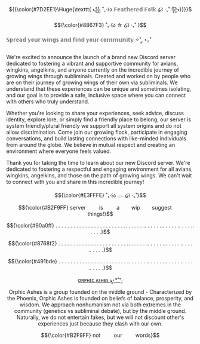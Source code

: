 <p align="center"> ${{\color{#7D2EE1}\Huge{\texttt{ ꧁  ˚₊‧꒰ა  𝔽𝕖𝕒𝕥𝕙𝕖𝕣𝕖𝕕 𝔽𝕠𝕝𝕜  ໒꒱ ‧₊˚ ꧂}}}}$

<p align="center"> $${\color{#8867F3} ˚₊‧꒰ა ☆ ໒꒱ ‧₊˚ }$$





𝕊𝕡𝕣𝕖𝕒𝕕 𝕪𝕠𝕦𝕣 𝕨𝕚𝕟𝕘𝕤 𝕒𝕟𝕕 𝕗𝕚𝕟𝕕 𝕪𝕠𝕦𝕣 𝕔𝕠𝕞𝕞𝕦𝕟𝕚𝕥𝕪 ✧˚ ༘ ⋆｡˚

We're excited to announce the launch of a brand new Discord server dedicated to fostering a vibrant and supportive community for avians, wingkins, angelkins, and anyone currently on the incredible journey of growing wings through subliminals. Created and worked on by people who are on their journey of growing wings of their own via subliminals. We understand that these experiences can be unique and sometimes isolating, and our goal is to provide a safe, inclusive space where you can connect with others who truly understand.

Whether you're looking to share your experiences, seek advice, discuss identity, explore lore, or simply find a friendly place to belong, our server is system friendly/plural friendly we support all system origins and do not allow discrimination. Come join our growing flock, participate in engaging conversations, and build lasting connections with like-minded individuals from around the globe. We believe in mutual respect and creating an environment where everyone feels valued.


Thank you for taking the time to learn about our new Discord server. We're dedicated to fostering a respectful and engaging environment for all avians, wingkins, angelkins, and those on the path of growing wings. We can't wait to connect with you and share in this incredible journey!

<p align="center"> $${\color{#E3FFFE} ˚₊‧꒰ა 𓂋 ໒꒱ ‧₊˚}$$


<p align="center"> $${\color{#B2F9FF}
  server 
      is 
      a    wip    suggest    things!}$$

<p align="center"> $${\color{#90a0ff}
  . . . . . . . . . . . . . . . . . . . . . . . .. . . . .  . .. . . . . ... . . . . .. . . . ..  . . .  .}$$

  <p align="center"> $${\color{#8768f2}
  . . . . . . . . . . . . . . . . . . . . . . . .. . . . .  . .. . . . . ... . . . . .. . . . ..  . . .  .}$$

  <p align="center"> $${\color{#491bde}
  . . . . . . . . . . . . . . . . . . . . . . . .. . . . .  . .. . . . . ... . . . . .. . . . ..  . . .  .}$$

<div align="center">

  [ᴏʀᴘʜɪᴄ ᴀꜱʜᴇꜱ ৡ･*˚⁺‧͙](https://orphicashes.crd.co/#aves)

  Orphic Ashes is a group founded on the middle ground - Characterized by the Phoenix, Orphic Ashes is founded on beliefs of balance, prosperity, and wisdom. We approach nonhumanism not via both extremes in the community (genetics vs subliminal debate), but by the middle ground. Naturally, we do not entertain fakes, but we will not discount other's experiences just because they clash with our own.

<p align="center"> $${\color{#B2F9FF}
  not 
      our 
      words}$$
